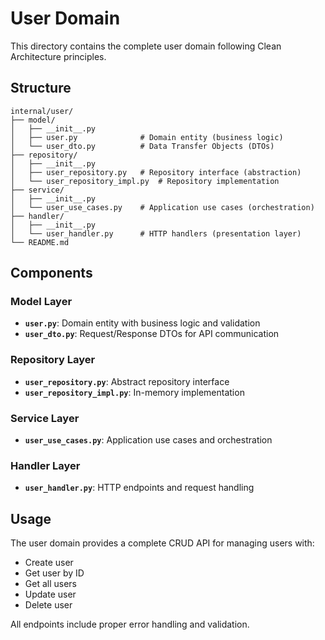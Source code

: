 # User Domain

This directory contains the complete user domain following Clean Architecture principles.

## Structure

```
internal/user/
├── model/
│   ├── __init__.py
│   ├── user.py              # Domain entity (business logic)
│   └── user_dto.py          # Data Transfer Objects (DTOs)
├── repository/
│   ├── __init__.py
│   ├── user_repository.py   # Repository interface (abstraction)
│   └── user_repository_impl.py  # Repository implementation
├── service/
│   ├── __init__.py
│   └── user_use_cases.py    # Application use cases (orchestration)
├── handler/
│   ├── __init__.py
│   └── user_handler.py      # HTTP handlers (presentation layer)
└── README.md
```

## Components

### Model Layer
- **`user.py`**: Domain entity with business logic and validation
- **`user_dto.py`**: Request/Response DTOs for API communication

### Repository Layer
- **`user_repository.py`**: Abstract repository interface
- **`user_repository_impl.py`**: In-memory implementation

### Service Layer
- **`user_use_cases.py`**: Application use cases and orchestration

### Handler Layer
- **`user_handler.py`**: HTTP endpoints and request handling

## Usage

The user domain provides a complete CRUD API for managing users with:
- Create user
- Get user by ID
- Get all users
- Update user
- Delete user

All endpoints include proper error handling and validation.
